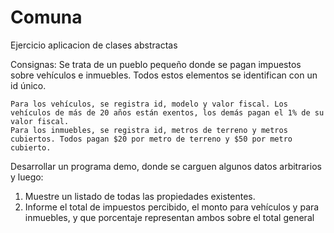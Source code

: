 # Comuna
Ejercicio aplicacion de clases abstractas

Consignas:
Se trata de un pueblo pequeño donde se pagan impuestos sobre vehículos e inmuebles. Todos estos elementos se identifican con un id único.

    Para los vehículos, se registra id, modelo y valor fiscal. Los vehículos de más de 20 años están exentos, los demás pagan el 1% de su valor fiscal.
    Para los inmuebles, se registra id, metros de terreno y metros cubiertos. Todos pagan $20 por metro de terreno y $50 por metro cubierto.

Desarrollar un programa demo, donde se carguen algunos datos arbitrarios y luego:
1) Muestre un listado de todas las propiedades existentes.
2) Informe el total de impuestos percibido, el monto para  vehículos y para inmuebles, y que porcentaje representan ambos sobre el total general

